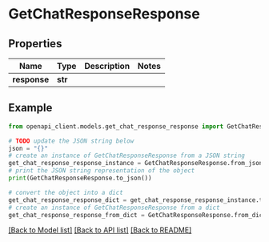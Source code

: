 # GetChatResponseResponse


## Properties

Name | Type | Description | Notes
------------ | ------------- | ------------- | -------------
**response** | **str** |  |

## Example

```python
from openapi_client.models.get_chat_response_response import GetChatResponseResponse

# TODO update the JSON string below
json = "{}"
# create an instance of GetChatResponseResponse from a JSON string
get_chat_response_response_instance = GetChatResponseResponse.from_json(json)
# print the JSON string representation of the object
print(GetChatResponseResponse.to_json())

# convert the object into a dict
get_chat_response_response_dict = get_chat_response_response_instance.to_dict()
# create an instance of GetChatResponseResponse from a dict
get_chat_response_response_from_dict = GetChatResponseResponse.from_dict(get_chat_response_response_dict)
```
[[Back to Model list]](../README.md#documentation-for-models) [[Back to API list]](../README.md#documentation-for-api-endpoints) [[Back to README]](../README.md)
